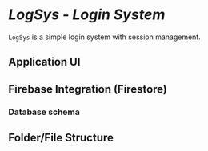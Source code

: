 # _LogSys - Login System_

`LogSys` is a simple login system with session management.

## Application UI

## Firebase Integration (Firestore)

### Database schema

## Folder/File Structure
